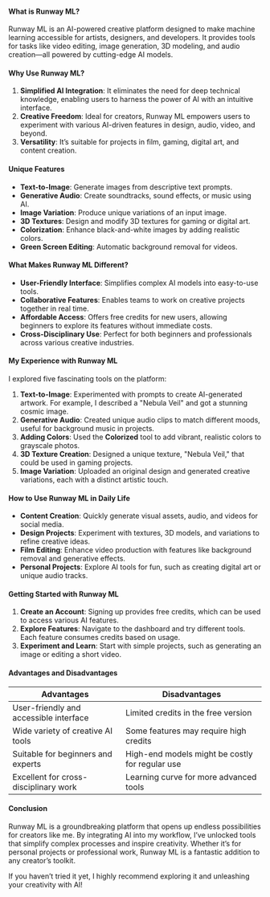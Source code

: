 #### **What is Runway ML?**

Runway ML is an AI-powered creative platform designed to make machine learning accessible for artists, designers, and developers. It provides tools for tasks like video editing, image generation, 3D modeling, and audio creation—all powered by cutting-edge AI models.

#### **Why Use Runway ML?**

1. **Simplified AI Integration**: It eliminates the need for deep technical knowledge, enabling users to harness the power of AI with an intuitive interface.
2. **Creative Freedom**: Ideal for creators, Runway ML empowers users to experiment with various AI-driven features in design, audio, video, and beyond.
3. **Versatility**: It’s suitable for projects in film, gaming, digital art, and content creation.

#### **Unique Features**

- **Text-to-Image**: Generate images from descriptive text prompts.
- **Generative Audio**: Create soundtracks, sound effects, or music using AI.
- **Image Variation**: Produce unique variations of an input image.
- **3D Textures**: Design and modify 3D textures for gaming or digital art.
- **Colorization**: Enhance black-and-white images by adding realistic colors.
- **Green Screen Editing**: Automatic background removal for videos.

#### **What Makes Runway ML Different?**

- **User-Friendly Interface**: Simplifies complex AI models into easy-to-use tools.
- **Collaborative Features**: Enables teams to work on creative projects together in real time.
- **Affordable Access**: Offers free credits for new users, allowing beginners to explore its features without immediate costs.
- **Cross-Disciplinary Use**: Perfect for both beginners and professionals across various creative industries.

#### **My Experience with Runway ML**

I explored five fascinating tools on the platform:

1. **Text-to-Image**: Experimented with prompts to create AI-generated artwork. For example, I described a "Nebula Veil" and got a stunning cosmic image.
2. **Generative Audio**: Created unique audio clips to match different moods, useful for background music in projects.
3. **Adding Colors**: Used the **Colorized** tool to add vibrant, realistic colors to grayscale photos.
4. **3D Texture Creation**: Designed a unique texture, "Nebula Veil," that could be used in gaming projects.
5. **Image Variation**: Uploaded an original design and generated creative variations, each with a distinct artistic touch.

#### **How to Use Runway ML in Daily Life**

- **Content Creation**: Quickly generate visual assets, audio, and videos for social media.
- **Design Projects**: Experiment with textures, 3D models, and variations to refine creative ideas.
- **Film Editing**: Enhance video production with features like background removal and generative effects.
- **Personal Projects**: Explore AI tools for fun, such as creating digital art or unique audio tracks.

#### **Getting Started with Runway ML**

1. **Create an Account**: Signing up provides free credits, which can be used to access various AI features.
2. **Explore Features**: Navigate to the dashboard and try different tools. Each feature consumes credits based on usage.
3. **Experiment and Learn**: Start with simple projects, such as generating an image or editing a short video.

#### **Advantages and Disadvantages**

|**Advantages**|**Disadvantages**|
|---|---|
|User-friendly and accessible interface|Limited credits in the free version|
|Wide variety of creative AI tools|Some features may require high credits|
|Suitable for beginners and experts|High-end models might be costly for regular use|
|Excellent for cross-disciplinary work|Learning curve for more advanced tools|

#### **Conclusion**

Runway ML is a groundbreaking platform that opens up endless possibilities for creators like me. By integrating AI into my workflow, I’ve unlocked tools that simplify complex processes and inspire creativity. Whether it’s for personal projects or professional work, Runway ML is a fantastic addition to any creator’s toolkit.

If you haven’t tried it yet, I highly recommend exploring it and unleashing your creativity with AI!